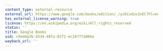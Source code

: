 ```yaml
---
content_type: external-resource
external_url: https://www.google.com/books/edition/_/ycKCxduv3xEC?hl=en&gbpv=1
has_external_license_warning: true
license: https://en.wikipedia.org/wiki/All_rights_reserved
status: ''
title: Google Books
uid: c9ed4a2b-4334-48fa-8271-ec24777a866a
wayback_url: ''
---
```

